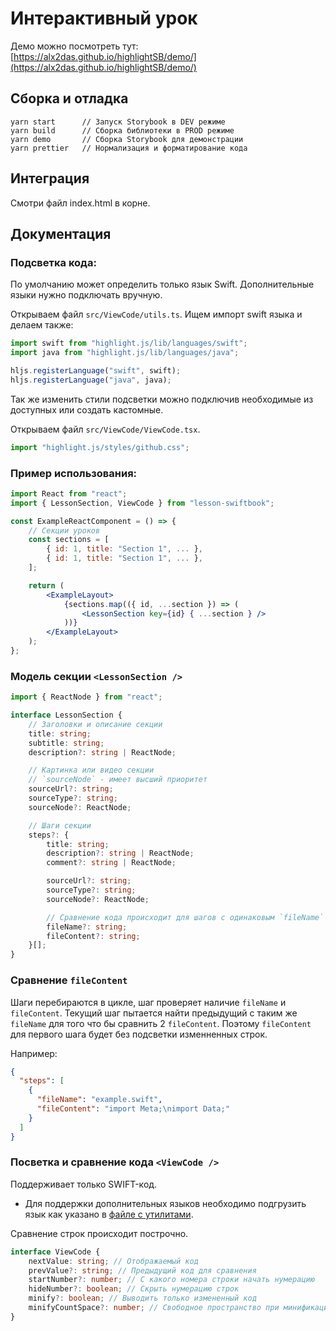 # Интерактивный урок

Демо можно посмотреть тут: [https://alx2das.github.io/highlightSB/demo/](https://alx2das.github.io/highlightSB/demo/)

## Сборка и отладка

```cli
yarn start      // Запуск Storybook в DEV режиме
yarn build      // Сборка библиотеки в PROD режиме
yarn demo       // Сборка Storybook для демонстрации
yarn prettier   // Нормализация и форматирование кода
```

## Интеграция
Смотри файл index.html в корне.

## Документация

### Подсветка кода:
По умолчанию может определить только язык Swift. Дополнительные языки нужно подключать вручную.

Открываем файл `src/ViewCode/utils.ts`. Ищем импорт swift языка и делаем также:

```js
import swift from "highlight.js/lib/languages/swift";
import java from "highlight.js/lib/languages/java";

hljs.registerLanguage("swift", swift);
hljs.registerLanguage("java", java);
```

Так же изменить стили подсветки можно подключив необходимые из доступных или создать кастомные.

Открываем файл `src/ViewCode/ViewCode.tsx`.

```js
import "highlight.js/styles/github.css";
```



### Пример использования:

```jsx
import React from "react";
import { LessonSection, ViewCode } from "lesson-swiftbook";

const ExampleReactComponent = () => {
    // Секции уроков
    const sections = [
        { id: 1, title: "Section 1", ... },
        { id: 1, title: "Section 1", ... },
    ];

    return (
        <ExampleLayout>
            {sections.map(({ id, ...section }) => (
                <LessonSection key={id} { ...section } />
            ))}
        </ExampleLayout>
    );
};
```

### Модель секции `<LessonSection />`

```typescript
import { ReactNode } from "react";

interface LessonSection {
    // Заголовки и описание секции
    title: string;
    subtitle: string;
    description?: string | ReactNode;

    // Картинка или видео секции
    // `sourceNode` - имеет высший приоритет
    sourceUrl?: string;
    sourceType?: string;
    sourceNode?: ReactNode;

    // Шаги секции
    steps?: {
        title: string;
        description?: string | ReactNode;
        comment?: string | ReactNode;

        sourceUrl?: string;
        sourceType?: string;
        sourceNode?: ReactNode;

        // Сравнение кода происходит для шагов с одинаковым `fileName`
        fileName?: string;
        fileContent?: string;
    }[];
}
```

### Сравнение `fileContent`

Шаги перебираются в цикле, шаг проверяет наличие `fileName` и `fileContent`.
Текущий шаг пытается найти предыдущий с таким же `fileName` для того что бы сравнить 2 `fileContent`.
Поэтому `fileContent` для первого шага будет без подсветки изменненных строк.

Например:

```json
{
  "steps": [
    {
      "fileName": "example.swift",
      "fileContent": "import Meta;\nimport Data;"
    }
  ]
}
```

### Посветка и сравнение кода `<ViewCode />`

Поддерживает только SWIFT-код.

- Для поддержки дополнительных языков необходимо подгрузить язык как указано в [файле с утилитами](https://github.com/alx2das/highlightSB/blob/main/src/ViewCode/utils.ts#L59).

Сравнение строк происходит построчно.

```typescript
interface ViewCode {
    nextValue: string; // Отображаемый код
    prevValue?: string; // Предыдущий код для сравнения
    startNumber?: number; // С какого номера строки начать нумерацию
    hideNumber?: boolean; // Скрыть нумерацию строк
    minify?: boolean; // Выводить только измененный код
    minifyCountSpace?: number; // Свободное пространство при минификации
}
```
